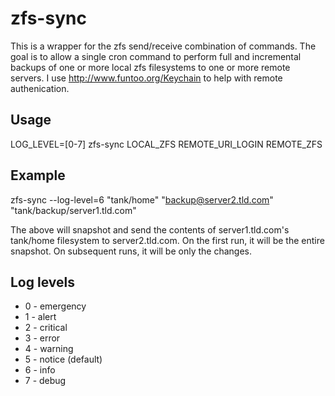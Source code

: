 # zfs-sync

This is a wrapper for the zfs send/receive combination of commands.  The goal is to allow a single cron command to perform full and incremental backups of one or more local zfs filesystems to one or more remote servers.  I use http://www.funtoo.org/Keychain to help with remote authenication.

## Usage

LOG_LEVEL=[0-7] zfs-sync LOCAL_ZFS REMOTE_URI_LOGIN REMOTE_ZFS

## Example
zfs-sync --log-level=6 "tank/home" "backup@server2.tld.com" "tank/backup/server1.tld.com"

The above will snapshot and send the contents of server1.tld.com's tank/home filesystem to server2.tld.com.  On the first run, it will be the entire snapshot.  On subsequent runs, it will be only the changes.

## Log levels

 * 0 - emergency
 * 1 - alert
 * 2 - critical
 * 3 - error
 * 4 - warning
 * 5 - notice (default)
 * 6 - info
 * 7 - debug
